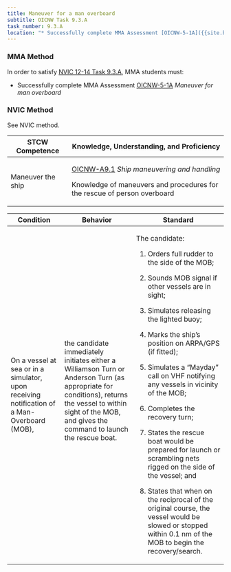 ```yaml
---
title: Maneuver for a man overboard
subtitle: OICNW Task 9.3.A 
task_number: 9.3.A
location: "* Successfully complete MMA Assessment [OICNW-5-1A]({{site.baseurl}}/assessments/Deck/OICNW-5-1A) *Maneuver for man overboard*" 
---
```



### MMA Method

In order to satisfy  [NVIC 12-14  Task  9.3.A]({{site.baseurl}}/assets/images/nvic-12-14.pdf), MMA students must:

* Successfully complete MMA Assessment [OICNW-5-1A]({{site.baseurl}}/assessments/Deck/OICNW-5-1A) *Maneuver for man overboard*


### NVIC Method

<a onclick="togglevisibility('nvic_methods')" >See NVIC method.</a>

<div id='nvic_methods' class='hide'>

<table>
<thead>
<tr>
<th class='forty'> STCW Competence </th>
<th class='sixty'> Knowledge, Understanding, and Proficiency </th>
</tr>
</thead>




<tbody>
<tr><td markdown='1'>

Maneuver the ship

</td><td markdown='1'>

[OICNW-A9.1](../../tables/21.html#OICNW-A9.1) *Ship maneuvering and handling*

Knowledge of maneuvers and procedures for the rescue of person overboard

</td></tr>


</tbody>
</table>


<table>
<thead>
<tr><th class='twenty'>  Condition </th><th class='twenty'> Behavior </th><th  class='sixty'>Standard </th></tr>
</thead>
<tbody >



<tr><td markdown='1'>

On a vessel at sea or in a simulator, upon receiving notification of a Man-Overboard (MOB),

</td><td markdown='1'>

the candidate immediately initiates either a Williamson Turn or Anderson Turn (as appropriate for conditions), returns the vessel to within sight of the MOB, and gives the command to launch the rescue boat.

<br>

<div class="tooltip">
<span class="tooltiptext">
</span>
</div>


</td><td markdown='1'>

The candidate: 

1. Orders full rudder to the side of the MOB; 

2. Sounds MOB signal if other vessels are in sight; 

3. Simulates releasing the lighted buoy; 

4. Marks the ship’s position on ARPA/GPS (if fitted); 

5. Simulates a “Mayday” call on VHF notifying any vessels in vicinity of the MOB; 

6. Completes the recovery turn; 

7. States the rescue boat would be prepared for launch or scrambling nets rigged on the side of the vessel; and 

8. States that when on the reciprocal of the original course, the vessel would be slowed or stopped within 0.1 nm of the MOB to begin the recovery/search.

</td></tr>
</tbody>
</table>
</div>
